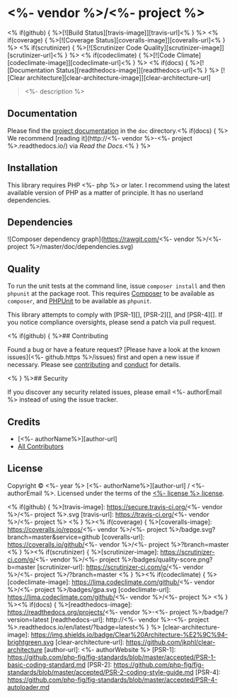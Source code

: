 # <%- vendor %>/<%- project %>

<% if(github) { %>[![Build Status][travis-image]][travis-url]<% } %> <% if(coverage) { %>[![Coverage Status][coveralls-image]][coveralls-url]<% } %> <% if(scrutinizer) { %>[![Scrutinizer Code Quality][scrutinizer-image]][scrutinizer-url]<% } %> <% if(codeclimate) { %>[![Code Climate][codeclimate-image]][codeclimate-url]<% } %> <% if(docs) { %>[![Documentation Status][readthedocs-image]][readthedocs-url]<% } %> [![Clear architecture][clear-architecture-image]][clear-architecture-url]

> <%- description %>

## Documentation

Please find the [project documentation](doc/index.md) in the `doc` directory.<% if(docs) { %> We recommend [reading it](http://<%- vendor %>-<%- project %>.readthedocs.io/) via *Read the Docs*.<% } %>

## Installation

This library requires PHP <%- php %> or later. I recommend using the latest available version of PHP as a matter of principle. It has no userland dependencies.

## Dependencies

![Composer dependency graph](https://rawgit.com/<%- vendor %>/<%- project %>/master/doc/dependencies.svg)

## Quality

To run the unit tests at the command line, issue `composer install` and then `phpunit` at the package root. This requires [Composer](http://getcomposer.org/) to be available as `composer`, and [PHPUnit](http://phpunit.de/manual/) to be available as `phpunit`.

This library attempts to comply with [PSR-1][], [PSR-2][], and [PSR-4][]. If you notice compliance oversights, please send a patch via pull request.

<% if(github) { %>## Contributing

Found a bug or have a feature request? [Please have a look at the known issues](<%- github.https %>/issues) first and open a new issue if necessary. Please see [contributing](CONTRIBUTING.md) and [conduct](CONDUCT.md) for details.

<% } %>## Security

If you discover any security related issues, please email <%- authorEmail %> instead of using the issue tracker.

## Credits

- [<%- authorName%>][author-url]
- [All Contributors](../../contributors)

## License

Copyright © <%- year %> [<%- authorName%>][author-url] / <%- authorEmail %>. Licensed under the terms of the [<%- license %> license](LICENSE).


<% if(github) { %>[travis-image]: https://secure.travis-ci.org/<%- vendor %>/<%- project %>.svg
[travis-url]: https://travis-ci.org/<%- vendor %>/<%- project %>
<% } %><% if(coverage) { %>[coveralls-image]: https://coveralls.io/repos/<%- vendor %>/<%- project %>/badge.svg?branch=master&service=github
[coveralls-url]: https://coveralls.io/github/<%- vendor %>/<%- project %>?branch=master
<% } %><% if(scrutinizer) { %>[scrutinizer-image]: https://scrutinizer-ci.com/g/<%- vendor %>/<%- project %>/badges/quality-score.png?b=master
[scrutinizer-url]: https://scrutinizer-ci.com/g/<%- vendor %>/<%- project %>/?branch=master
<% } %><% if(codeclimate) { %>[codeclimate-image]: https://lima.codeclimate.com/github/<%- vendor %>/<%- project %>/badges/gpa.svg
[codeclimate-url]: https://lima.codeclimate.com/github/<%- vendor %>/<%- project %>
<% } %><% if(docs) { %>[readthedocs-image]: https://readthedocs.org/projects/<%- vendor %>-<%- project %>/badge/?version=latest
[readthedocs-url]: http://<%- vendor %>-<%- project %>.readthedocs.io/en/latest/?badge=latest<% } %>
[clear-architecture-image]: https://img.shields.io/badge/Clear%20Architecture-%E2%9C%94-brightgreen.svg
[clear-architecture-url]: https://github.com/jkphl/clear-architecture
[author-url]: <%- authorWebsite %>
[PSR-1]: https://github.com/php-fig/fig-standards/blob/master/accepted/PSR-1-basic-coding-standard.md
[PSR-2]: https://github.com/php-fig/fig-standards/blob/master/accepted/PSR-2-coding-style-guide.md
[PSR-4]: https://github.com/php-fig/fig-standards/blob/master/accepted/PSR-4-autoloader.md
